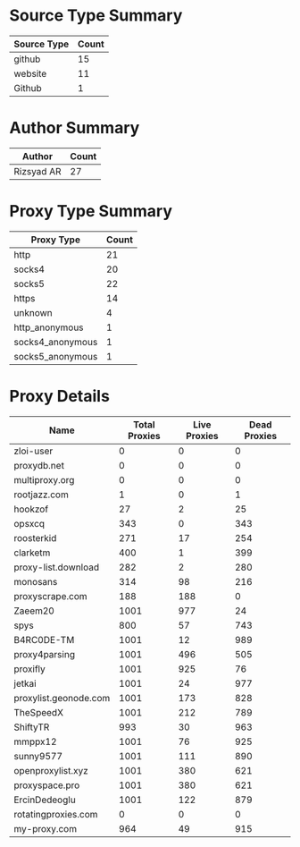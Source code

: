 # Source Type Summary

| Source Type | Count |
|-------------|-------|
| github | 15 |
| website | 11 |
| Github | 1 |


# Author Summary

| Author | Count |
|--------|-------|
| Rizsyad AR | 27 |


# Proxy Type Summary

| Proxy Type | Count |
|------------|-------|
| http | 21 |
| socks4 | 20 |
| socks5 | 22 |
| https | 14 |
| unknown | 4 |
| http_anonymous | 1 |
| socks4_anonymous | 1 |
| socks5_anonymous | 1 |


# Proxy Details

| Name | Total Proxies | Live Proxies | Dead Proxies |
|------|---------------|--------------|---------------|
| zloi-user | 0 | 0 | 0 |
| proxydb.net | 0 | 0 | 0 |
| multiproxy.org | 0 | 0 | 0 |
| rootjazz.com | 1 | 0 | 1 |
| hookzof | 27 | 2 | 25 |
| opsxcq | 343 | 0 | 343 |
| roosterkid | 271 | 17 | 254 |
| clarketm | 400 | 1 | 399 |
| proxy-list.download | 282 | 2 | 280 |
| monosans | 314 | 98 | 216 |
| proxyscrape.com | 188 | 188 | 0 |
| Zaeem20 | 1001 | 977 | 24 |
| spys | 800 | 57 | 743 |
| B4RC0DE-TM | 1001 | 12 | 989 |
| proxy4parsing | 1001 | 496 | 505 |
| proxifly | 1001 | 925 | 76 |
| jetkai | 1001 | 24 | 977 |
| proxylist.geonode.com | 1001 | 173 | 828 |
| TheSpeedX | 1001 | 212 | 789 |
| ShiftyTR | 993 | 30 | 963 |
| mmppx12 | 1001 | 76 | 925 |
| sunny9577 | 1001 | 111 | 890 |
| openproxylist.xyz | 1001 | 380 | 621 |
| proxyspace.pro | 1001 | 380 | 621 |
| ErcinDedeoglu | 1001 | 122 | 879 |
| rotatingproxies.com | 0 | 0 | 0 |
| my-proxy.com | 964 | 49 | 915 |
